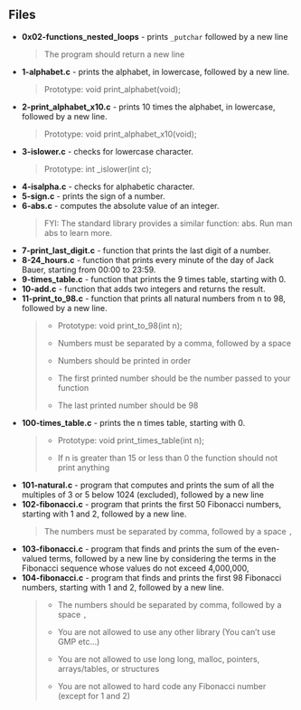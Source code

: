 ## Files
* **0x02-functions_nested_loops** - prints `_putchar` followed by a new line
    > The program should return a new line
* **1-alphabet.c** - prints the alphabet, in lowercase, followed by a new line.
    > Prototype: void print_alphabet(void);
* **2-print_alphabet_x10.c** - prints 10 times the alphabet, in lowercase, followed by a new line.
    > Prototype: void print_alphabet_x10(void);
* **3-islower.c** - checks for lowercase character.
    > Prototype: int _islower(int c);
* **4-isalpha.c** - checks for alphabetic character.
* **5-sign.c** - prints the sign of a number.
* **6-abs.c** - computes the absolute value of an integer.
    > FYI: The standard library provides a similar function: abs. Run man abs to learn more.
* **7-print_last_digit.c** - function that prints the last digit of a number.
* **8-24_hours.c** -  function that prints every minute of the day of Jack Bauer, starting from 00:00 to 23:59.
* **9-times_table.c** - function that prints the 9 times table, starting with 0.
* **10-add.c** - function that adds two integers and returns the result.
* **11-print_to_98.c** - function that prints all natural numbers from n to 98, followed by a new line.
    > * Prototype: void print_to_98(int n);
    > - Numbers must be separated by a comma, followed by a space
    > * Numbers should be printed in order
    > - The first printed number should be the number passed to your function
    > * The last printed number should be 98
* **100-times_table.c** - prints the n times table, starting with 0.
    > * Prototype: void print_times_table(int n); 
    > - If n is greater than 15 or less than 0 the function should not print anything
* **101-natural.c** - program that computes and prints the sum of all the multiples of 3 or 5 below 1024 (excluded), followed by a new line
* **102-fibonacci.c** - program that prints the first 50 Fibonacci numbers, starting with 1 and 2, followed by a new line.
    > The numbers must be separated by comma, followed by a space `, `
* **103-fibonacci.c** - program that finds and prints the sum of the even-valued terms, followed by a new line by considering the terms in the Fibonacci sequence whose values do not exceed 4,000,000,
* **104-fibonacci.c** -  program that finds and prints the first 98 Fibonacci numbers, starting with 1 and 2, followed by a new line.
    > * The numbers should be separated by comma, followed by a space `,`
    > - You are not allowed to use any other library (You can’t use GMP etc…)
    > * You are not allowed to use long long, malloc, pointers, arrays/tables, or structures
    > - You are not allowed to hard code any Fibonacci number (except for 1 and 2)